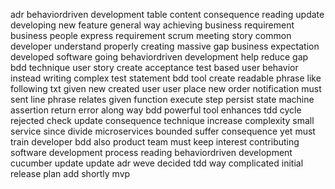 adr behaviordriven development table content consequence reading update developing new feature general way achieving business requirement business people express requirement scrum meeting story common developer understand properly creating massive gap business expectation developed software going behaviordriven development help reduce gap bdd technique user story create acceptance test based user behavior instead writing complex test statement bdd tool create readable phrase like following txt given new created user user place new order notification must sent line phrase relates given function execute step persist state machine assertion return error along way bdd powerful tool enhances tdd cycle rejected check update consequence technique increase complexity small service since divide microservices bounded suffer consequence yet must train developer bdd also product team must keep interest contributing software development process reading behaviordriven development cucumber update update adr weve decided tdd way complicated initial release plan add shortly mvp